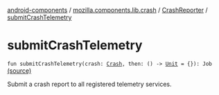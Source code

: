[android-components](../../index.md) / [mozilla.components.lib.crash](../index.md) / [CrashReporter](index.md) / [submitCrashTelemetry](./submit-crash-telemetry.md)

# submitCrashTelemetry

`fun submitCrashTelemetry(crash: `[`Crash`](../-crash/index.md)`, then: () -> `[`Unit`](https://kotlinlang.org/api/latest/jvm/stdlib/kotlin/-unit/index.html)` = {}): Job` [(source)](https://github.com/mozilla-mobile/android-components/blob/master/components/lib/crash/src/main/java/mozilla/components/lib/crash/CrashReporter.kt#L125)

Submit a crash report to all registered telemetry services.

